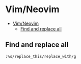 # Vim/Neovim
<!--ts-->
   * [Vim/Neovim](vim.md#vimneovim)
      * [Find and replace all](vim.md#find-and-replace-all)

<!-- Added by: runner, at: Mon Mar  8 07:45:31 UTC 2021 -->

<!--te-->

## Find and replace all
```vim
:%s/replace_this/replace_with/g
```
